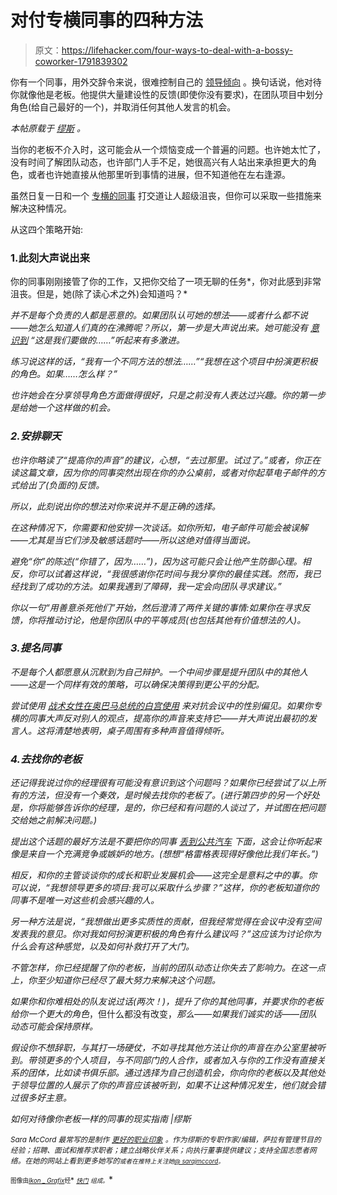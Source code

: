 # 对付专横同事的四种方法

> 原文：<https://lifehacker.com/four-ways-to-deal-with-a-bossy-coworker-1791839302>

你有一个同事，用外交辞令来说，很难控制自己的 [领导倾向](https://www.themuse.com/advice/5-ways-to-keep-your-leadership-tendencies-in-check-when-youre-not-in-charge) 。换句话说，他对待你就像他是老板。他提供大量建设性的反馈(即使你没有要求)，在团队项目中划分角色(给自己最好的一个)，并取消任何其他人发言的机会。



*本帖原载于* [*缪斯*](https://www.themuse.com/advice/a-realistic-guide-to-handling-a-coworker-who-acts-like-your-boss) *。*

当你的老板不介入时，这可能会从一个烦恼变成一个普遍的问题。也许她太忙了，没有时间了解团队动态，也许部门人手不足，她很高兴有人站出来承担更大的角色，或者也许她直接从他那里听到事情的进展，但不知道他在左右逢源。

虽然日复一日和一个 [专横的同事](https://www.themuse.com/advice/5-effective-ways-to-deal-with-the-office-control-freak) 打交道让人超级沮丧，但你可以采取一些措施来解决这种情况。

从这四个策略开始:

### 1.此刻大声说出来

你的同事刚刚接管了你的工作，又把你交给了一项无聊的任务*，你对此感到非常沮丧。但是，她(除了读心术之外)会知道吗？*

*并不是每个负责的人都是恶意的。如果团队认可她的想法——或者什么都不说——她怎么知道人们真的在沸腾呢？所以，第一步是大声说出来。她可能没有 [意识到](https://www.themuse.com/advice/um-this-is-the-wrong-way-to-ask-for-feedback-at-work) “这是我们要做的……”听起来有多激进。*

*练习说这样的话，“我有一个不同方法的想法……”“我想在这个项目中扮演更积极的角色。如果……怎么样？”*

*也许她会在分享领导角色方面做得很好，只是之前没有人表达过兴趣。你的第一步是给她一个这样做的机会。*

### *2.安排聊天*

*也许你略读了“提高你的声音”的建议，心想，“去过那里。试过了。”或者，你正在读这篇文章，因为你的同事突然出现在你的办公桌前，或者对你起草电子邮件的方式给出了(负面的)反馈。*

*所以，此刻说出你的想法对你来说并不是正确的选择。*

*在这种情况下，你需要和他安排一次谈话。如你所知，电子邮件可能会被误解——尤其是当它们涉及敏感话题时——所以这绝对值得当面说。*

*避免“你”的陈述(“你错了，因为……”)，因为这可能只会让他产生防御心理。相反，你可以试着这样说，“我很感谢你花时间与我分享你的最佳实践。然而，我已经找到了成功的方法。如果我遇到了障碍，我一定会向团队寻求建议。”*

*你以一句“用善意杀死他们”开始，然后澄清了两件关键的事情:如果你在寻求反馈，你将推动讨论，他是你团队中的平等成员(也包括其他有价值想法的人)。*

### *3.提名同事*

*不是每个人都愿意从沉默到为自己辩护。一个中间步骤是提升团队中的其他人——这是一个同样有效的策略，可以确保决策得到更公平的分配。*

*尝试使用 [战术女性在奥巴马总统的白宫使用](https://www.themuse.com/advice/the-simple-trick-women-in-the-white-house-use-to-stop-getting-interrupted) 来对抗会议中的性别偏见。如果你专横的同事大声反对别人的观点，提高你的声音来支持它——并大声说出最初的发言人。这将清楚地表明，桌子周围有多种声音值得倾听。*

### *4.去找你的老板*

*还记得我说过你的经理很有可能没有意识到这个问题吗？如果你已经尝试了以上所有的方法，但没有一个奏效，是时候去找你的老板了。(进行第四步的另一个好处是，你将能够告诉你的经理，是的，你已经和有问题的人谈过了，并试图在把问题交给她之前解决问题。)*

*提出这个话题的最好方法是不要把你的同事 [丢到公共汽车](https://www.themuse.com/advice/the-3-best-ways-to-respond-when-your-coworker-throws-you-under-the-bus) 下面，这会让你听起来像是来自一个充满竞争或嫉妒的地方。(想想“格雷格表现得好像他比我们年长。”)*

*相反，和你的主管谈谈你的成长和职业发展机会——这完全是意料之中的事。你可以说，“我想领导更多的项目:我可以采取什么步骤？”这样，你的老板知道你的同事不是唯一对这些机会感兴趣的人。*

*另一种方法是说，“我想做出更多实质性的贡献，但我经常觉得在会议中没有空间发表我的意见。你对我如何扮演更积极的角色有什么建议吗？”这应该为讨论你为什么会有这种感觉，以及如何补救打开了大门。*

*不管怎样，你已经提醒了你的老板，当前的团队动态让你失去了影响力。在这一点上，你至少知道你已经尽了最大努力来解决这个问题。* 

*如果你和你难相处的队友说过话(两次！)，提升了你的其他同事，并要求你的老板给你一个更大的角色*，但什么都没有改变，*那么——如果我们诚实的话——团队动态可能会保持原样。*

*假设你不想辞职，与其打一场硬仗，不如寻找其他方法让你的声音在办公室里被听到。带领更多的个人项目，与不同部门的人合作，或者加入与你的工作没有直接关系的团体，比如读书俱乐部。通过选择为自己创造机会，你向你的老板以及其他处于领导位置的人展示了你的声音应该被听到，如果不让这种情况发生，他们就会错过很多好主意。*

*如何对待像你老板一样的同事的现实指南 |缪斯*

**<small>Sara McCord 最常写的是制作</small>* [*<small>更好的职业印象</small>*](https://www.themuse.com/tags/impress-me-by-sara-mccord) *<small>。作为缪斯的专职作家/编辑，萨拉有管理节目的经验；招聘、面试和推荐求职者；建立战略伙伴关系；向执行董事提供建议；支持全国志愿者网络。在她的网站上看到更多她写的</small>*[*<small></small>*](http://www.saramccord.com/)<small>*<small>或者在推特上关注她</small>*[*<small>@ sarajmccord</small>*](http://www.twitter.com/sarajmccord)*<small>。</small>*</small>*

*<small>*<small>图像由</small>*[*<small>Ikon _ Grafix</small>*](https://www.shutterstock.com/image-vector/big-hand-push-man-cliff-edge-365063834)*<small>经</small>* [*<small>快门</small>*](http://shutterstock.com) *<small>组成。</small>*</small>*

*<small></small>*